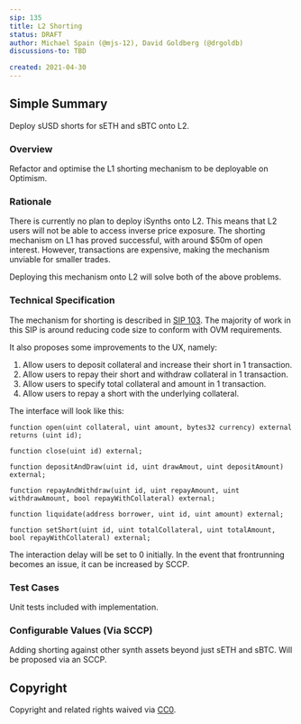 ```yaml
---
sip: 135
title: L2 Shorting
status: DRAFT
author: Michael Spain (@mjs-12), David Goldberg (@drgoldb)
discussions-to: TBD

created: 2021-04-30
---
```


## Simple Summary

Deploy sUSD shorts for sETH and sBTC onto L2.

### Overview

Refactor and optimise the L1 shorting mechanism to be deployable on Optimism.

### Rationale

There is currently no plan to deploy iSynths onto L2. This means that L2 users will not be able to access inverse price exposure. The shorting mechanism on L1 has proved successful, with around $50m of open interest. However, transactions are expensive, making the mechanism unviable for smaller trades.

Deploying this mechanism onto L2 will solve both of the above problems.

### Technical Specification

The mechanism for shorting is described in [SIP 103](https://sips.synthetix.io/sips/sip-103). The majority of work in this SIP is around reducing code size to conform with OVM requirements.

It also proposes some improvements to the UX, namely:

1. Allow users to deposit collateral and increase their short in 1 transaction.
2. Allow users to repay their short and withdraw collateral in 1 transaction.
3. Allow users to specify total collateral and amount in 1 transaction.
4. Allow users to repay a short with the underlying collateral.

The interface will look like this:

```solidity
function open(uint collateral, uint amount, bytes32 currency) external returns (uint id);

function close(uint id) external;

function depositAndDraw(uint id, uint drawAmout, uint depositAmount) external;

function repayAndWithdraw(uint id, uint repayAmount, uint withdrawAmount, bool repayWithCollateral) external;

function liquidate(address borrower, uint id, uint amount) external;

function setShort(uint id, uint totalCollateral, uint totalAmount, bool repayWithCollateral) external;
```

The interaction delay will be set to 0 initially. In the event that frontrunning becomes an issue, it can be increased by SCCP.

### Test Cases

Unit tests included with implementation.

### Configurable Values (Via SCCP)

Adding shorting against other synth assets beyond just sETH and sBTC. Will be proposed via an SCCP.

## Copyright

Copyright and related rights waived via [CC0](https://creativecommons.org/publicdomain/zero/1.0/).
